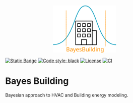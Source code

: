 <p align="center">
  <img src="https://raw.githubusercontent.com/BuildingEnergySimulationTools/bayesbuilding/main/logo_bayes_building.svg" alt="CorrAI" width="200"/>
</p>

[![Static Badge](https://img.shields.io/badge/python-3.10_%7C_3.11-blue)](https://pypi.org/project/corrai/)
[![Code style: black](https://img.shields.io/badge/code%20style-black-000000.svg)](https://github.com/psf/black)
[![License](https://img.shields.io/badge/License-BSD_3--Clause-blue.svg)](https://opensource.org/licenses/BSD-3-Clause)
[![CI](https://github.com/BuildingEnergySimulationTools/bayesbuilding/actions/workflows/build.yaml/badge.svg)](https://github.com/BuildingEnergySimulationTools/bayesbuilding/actions)

# Bayes Building
Bayesian approach to HVAC and Building energy modeling.
